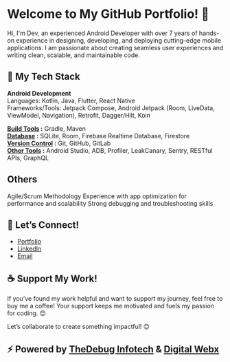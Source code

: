 # **Welcome to My GitHub Portfolio! 👋**


Hi, I'm Dev, an experienced Android Developer with over 7 years of hands-on experience in designing, developing, and deploying cutting-edge mobile applications. 
I am passionate about creating seamless user experiences and writing clean, scalable, and maintainable code.


## **🔧 My Tech Stack**

**Android Development**  
Languages: Kotlin, Java, Flutter, React Native  
Frameworks/Tools: Jetpack Compose, Android Jetpack (Room, LiveData, ViewModel, Navigation), Retrofit, Dagger/Hilt, Koin  

**<u>Build Tools</u> :** Gradle, Maven  
**<u>Database</u> :** SQLite, Room, Firebase Realtime Database, Firestore  
**<u>Version Control</u> :** Git, GitHub, GitLab  
**<u>Other Tools</u> :** Android Studio, ADB, Profiler, LeakCanary, Sentry, RESTful APIs, GraphQL

## **Others**
Agile/Scrum Methodology
Experience with app optimization for performance and scalability
Strong debugging and troubleshooting skills



## **🤝 Let’s Connect!**

- [Portfolio](https://androidbydev.github.io/portfolio)
- [LinkedIn](https://www.linkedin.com/in/androidbydev)
- [Email](mailto:saini.devo15@gmail.com)



## **☕ Support My Work!**
If you’ve found my work helpful and want to support my journey, feel free to buy me a coffee! Your support keeps me motivated and fuels my passion for coding. 😊

Let’s collaborate to create something impactful! 😊




## ⚡ Powered by [TheDebug Infotech](https://thedebug.in/) & [Digital Webx](https://www.digitalwebx.com/)







